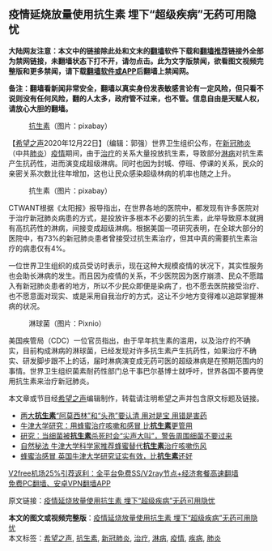  <h2>疫情延烧放量使用抗生素 埋下“超级疾病”无药可用隐忧</h2> <p class="notice"><b>大陆网友注意：本文中的链接除此处和文末的<a href="https://github.com/bannedbook/fanqiang" >翻墙</a>软件下载和<a href="https://github.com/killgcd/justmysocks/blob/master/README.md">翻墙推荐</a>链接外全部为禁网链接，未翻墙状态下打不开，请勿点击。此为文字版禁闻，欲看图文视频完整版和更多禁闻，请下载<a href="https://github.com/bannedbook/fanqiang">翻墙软件或APP</a>后翻墙上禁闻网。</p><p>备注：翻墙看新闻非常安全，翻墙以真实身份发表敏感言论有一定风险，但只看不说则没有任何风险，翻的人太多，政府管不过来，也不管。信息自由是天赋人权，请放心大胆的翻墙。</b></p>  <div class="entry"> <figure><figcaption><a href="https://www.bannedbook.org/bnews/tag/%e6%8a%97%e7%94%9f%e7%b4%a0/" class="st_tag internal_tag" rel="tag" title="标签 抗生素 下的日志">抗生素</a>（图片：pixabay）</figcaption></figure> <p>【<span class='wp_keywordlink_affiliate'><a href="https://www.soundofhope.org" title="希望之声" target="_blank">希望之声</a></span>2020年12月22日】（编辑：郭强）世界卫生组织公布，在<a href="https://www.bannedbook.org/bnews/tag/%e6%96%b0%e5%86%a0%e8%82%ba%e7%82%8e/" class="st_tag internal_tag" rel="tag" title="标签 新冠肺炎 下的日志">新冠肺炎</a>（中共<a href="https://www.bannedbook.org/bnews/tag/%e8%82%ba%e7%82%8e/" class="st_tag internal_tag" rel="tag" title="标签 肺炎 下的日志">肺炎</a>）<a href="https://www.bannedbook.org/bnews/tag/%E7%96%AB%E6%83%85/" class="st_tag internal_tag" rel="tag" title="标签 疫情 下的日志">疫情</a>期间，由于<a href="https://www.bannedbook.org/bnews/tag/%e6%b2%bb%e7%96%97/" class="st_tag internal_tag" rel="tag" title="标签 治疗 下的日志">治疗</a>的关系大量投放抗生素，导致部分<a href="https://www.bannedbook.org/bnews/tag/%e6%b7%8b%e7%97%85/" class="st_tag internal_tag" rel="tag" title="标签 淋病 下的日志">淋病</a>对抗生素产生抗药性，进而演变成超级淋病。同时也因为封城、停班、停课的关系，民众的亲密关系次数比往年增加，这也让民众感染超级林病的机率也随之上升。</p> <figure><figcaption>抗生素（图片：pixabay）</figcaption></figure> <p>CTWANT根据《太阳报》报导指出，在世界各地的医院中，都发现有许多医院对于治疗新冠肺炎病患的方式，是投放许多根本不必要的抗生素，此举导致原本就拥有高抗药性的淋病，间接变成超级淋病。根据美国一项研究表明，在全球大部分的医院中，有73%的新冠肺炎患者曾接受过抗生素治疗，但其中真的需要抗生素治疗的病患仅有4%。</p>  <p>一位世界卫生组织的成员受访时表示，现在这种大规模疫情的状况下，其实性服务也会助长淋病的发生。而且因为疫情的关系，不少医院因为医疗崩溃、民众不愿踏入有新冠肺炎患者的地方，所以不少民众即便是染病了，也不愿去医院接受治疗、也不愿意面对现实、或是采用自我治疗的方式，这让不少地方变得难以追踪掌握淋病的状况。</p> <figure><figcaption>淋球菌（图片：Pixnio）</figcaption></figure> <p>美国疾管局（CDC）一位官员指出，由于早年抗生素的滥用，以及治疗的不确实，目前构成淋病的淋球菌，已经发现对许多抗生素产生抗药性，如果治疗不确实、研发脚步跟不上的话，届时淋病演变成无药可医的超级淋病是在预期范围内的事情。世界卫生组织菌素耐药性部门总干事巴尔基博士就呼吁，世界各国不要再使用抗生素来治疗新冠肺炎。</p>  <p>本文章或节目经<a href="https://www.bannedbook.org/bnews/tag/%e5%b8%8c%e6%9c%9b%e4%b9%8b%e5%a3%b0/" class="st_tag internal_tag" rel="tag" title="标签 希望之声 下的日志">希望之声</a>编辑制作，转载请注明希望之声并包含原文标题及链接。</p> <ul class='op-related-articles' title='相关阅读'> <li><a href='https://www.bannedbook.org/bnews/health/20201018/1415890.html' target='_blank'>两大<b>抗生素</b>“阿莫西林”和“头孢”要认清 用对是宝 用错是害药</a></li> <li><a href='https://www.bannedbook.org/bnews/health/20200910/1393892.html' target='_blank'>牛津大学研究：用蜂蜜治疗咳嗽和感冒 比<b>抗生素</b>更管用</a></li> <li><a href='https://www.bannedbook.org/bnews/comments/20200831/1388631.html' target='_blank'>研究：当细菌被<b>抗生素</b>杀死时会“尖声大叫”，警告周围细菌不要过来</a></li> <li><a href='https://www.bannedbook.org/bnews/health/20200830/1388066.html' target='_blank'>自然秘法 牛津大学科学家推荐蜂蜜替代<b>抗生素</b>治疗咳嗽伤风</a></li> <li><a href='https://www.bannedbook.org/bnews/comments/20200820/1382953.html' target='_blank'>蜂蜜治感冒 英国牛津大学研究证实有效，比<b>抗生素</b>还好</a></li> </ul> <p class="texttj"> <a href="https://www.bannedbook.org/forum23/topic22702.html" target="_blank">V2free机场25%引荐返利：全平台免费SS/V2ray节点+经济套餐高速翻墙</a><br/> <a href="https://github.com/bannedbook/fanqiang/wiki/%E7%A6%81%E9%97%BB%E7%BD%91%E5%AE%89%E5%8D%93%E7%BF%BB%E5%A2%99%E6%96%B0%E9%97%BBAPP" target="_blank">免费PC翻墙、安卓VPN翻墙APP</a></p><p>原文链接：<a class="src_link"  href="https://www.soundofhope.org/post/456103" target="_blank">疫情延烧放量使用抗生素 埋下“超级疾病”无药可用隐忧</a></p> <a name='sharetosocial'></a>       <div><b>本文的图文或视频完整版</b>：<a href='https://www.bannedbook.org/bnews/comments/20201223/1453131.html'>疫情延烧放量使用抗生素 埋下“超级疾病”无药可用隐忧</a></div>  </div><!--END ENTRY--> <div class="postfooter"> <div>本文标签：<a href="https://www.bannedbook.org/bnews/tag/%e5%b8%8c%e6%9c%9b%e4%b9%8b%e5%a3%b0/" rel="tag">希望之声</a>, <a href="https://www.bannedbook.org/bnews/tag/%e6%8a%97%e7%94%9f%e7%b4%a0/" rel="tag">抗生素</a>, <a href="https://www.bannedbook.org/bnews/tag/%e6%96%b0%e5%86%a0%e8%82%ba%e7%82%8e/" rel="tag">新冠肺炎</a>, <a href="https://www.bannedbook.org/bnews/tag/%e6%b2%bb%e7%96%97/" rel="tag">治疗</a>, <a href="https://www.bannedbook.org/bnews/tag/%e6%b7%8b%e7%97%85/" rel="tag">淋病</a>, <a href="https://www.bannedbook.org/bnews/tag/%E7%96%AB%E6%83%85/" rel="tag">疫情</a>, <a href="https://www.bannedbook.org/bnews/tag/%e7%96%be%e7%97%85/" rel="tag">疾病</a>, <a href="https://www.bannedbook.org/bnews/tag/%e8%82%ba%e7%82%8e/" rel="tag">肺炎</a></div>  </div><!--END POSTFOOTER--> 